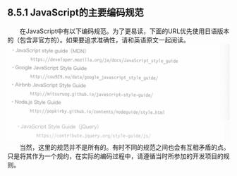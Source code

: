 ## 8.5.1 JavaScript的主要编码规范
&emsp;&emsp;在JavaScript中有以下编码规范。为了更易读，下面的URL优先使用日语版本的（包含非官方的）。如果要追求准确性，请和英语原文一起阅读。
![image](../../images/c8/スクリーンショット&#32;2019-04-23&#32;午前9.37.56.png)
![image](../../images/c8/スクリーンショット&#32;2019-04-23&#32;午前9.38.07.png)
&emsp;&emsp;当然，这里的规范并不是所有的。有时不同的规范之间也会有互相矛盾的点。只是将其作为一个规约，在实际的编码过程中，请遵循当时所参加的开发项目的规则。